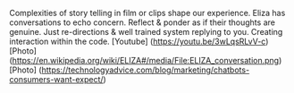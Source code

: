 Complexities of story telling in film or clips shape our experience. Eliza has conversations to echo concern. Reflect & ponder as if their thoughts are genuine. Just re-directions & well trained system replying to you. Creating interaction within the code.
[Youtube] (https://youtu.be/3wLqsRLvV-c)
[Photo] (https://en.wikipedia.org/wiki/ELIZA#/media/File:ELIZA_conversation.png) 
[Photo] (https://technologyadvice.com/blog/marketing/chatbots-consumers-want-expect/)
